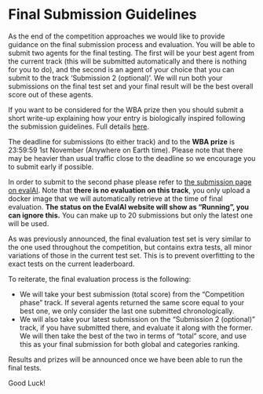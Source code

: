 # Final Submission Guidelines

As the end of the competition approaches we would like to provide guidance on the final submission process and evaluation. You will be able to submit two agents for the final testing. The first will be your best agent from the current track (this will be submitted automatically and there is nothing for you to do), and the second is an agent of your choice that you can submit to the track ‘Submission 2 (optional)’. We will run both your submissions on the final test set and your final result will be the best overall score out of these agents.

If you want to be considered for the WBA prize then you should submit a short write-up explaining how your entry is biologically inspired following the submission guidelines. Full details [here](https://www.easychair.org/cfp/AAI2019WBA).

The deadline for submissions (to either track) and to the **WBA prize** is 23:59:59 1st November (Anywhere on Earth time). Please note that there may be heavier than usual traffic close to the deadline so we encourage you to submit early if possible.

In order to submit to the second phase please refer to [the submission page on evalAI](https://evalai.cloudcv.org/web/challenges/challenge-page/396/submission). Note that **there is no evaluation on this track**, you only upload a docker image that we will automatically retrieve at the time of final evaluation. **The status on the EvalAI website will show as “Running”, you can ignore this.** You can make up to 20 submissions but only the latest one will be used.

As was previously announced, the final evaluation test set is very similar to the one used throughout the competition, but contains extra tests, all minor variations of those in the current test set. This is to prevent overfitting to the exact tests on the current leaderboard.

To reiterate, the final evaluation process is the following:
- We will take your best submission (total score) from the “Competition phase” track. If several agents returned the same score equal to your best one, we only consider the last one submitted chronologically.
- We will also take your latest submission on the “Submission 2 (optional)” track, if you have submitted there, and evaluate it along with the former.
We will then take the best of the two in terms of “total” score, and use this as your final submission for both global and categories ranking.

Results and prizes will be announced once we have been able to run the final tests.

Good Luck!

